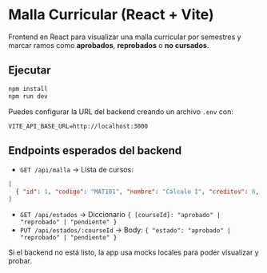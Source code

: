 # Malla Curricular (React + Vite)

Frontend en React para visualizar una malla curricular por semestres y marcar ramos como **aprobados**, **reprobados** o **no cursados**.

## Ejecutar

```bash
npm install
npm run dev
```

Puedes configurar la URL del backend creando un archivo `.env` con:

```
VITE_API_BASE_URL=http://localhost:3000
```

## Endpoints esperados del backend

- `GET /api/malla` → Lista de cursos:
```json
[
  { "id": 1, "codigo": "MAT101", "nombre": "Cálculo I", "creditos": 8, "semestre": 1, "prerrequisitos": [] }
]
```
- `GET /api/estados` → Diccionario `{ [courseId]: "aprobado" | "reprobado" | "pendiente" }`
- `PUT /api/estados/:courseId` → Body: `{ "estado": "aprobado" | "reprobado" | "pendiente" }`

Si el backend no está listo, la app usa mocks locales para poder visualizar y probar.
